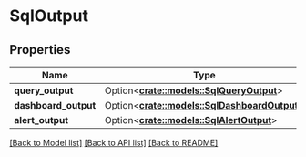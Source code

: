 # SqlOutput

## Properties

Name | Type | Description | Notes
------------ | ------------- | ------------- | -------------
**query_output** | Option<[**crate::models::SqlQueryOutput**](SqlQueryOutput.md)> |  | [optional]
**dashboard_output** | Option<[**crate::models::SqlDashboardOutput**](SqlDashboardOutput.md)> |  | [optional]
**alert_output** | Option<[**crate::models::SqlAlertOutput**](SqlAlertOutput.md)> |  | [optional]

[[Back to Model list]](../README.md#documentation-for-models) [[Back to API list]](../README.md#documentation-for-api-endpoints) [[Back to README]](../README.md)


